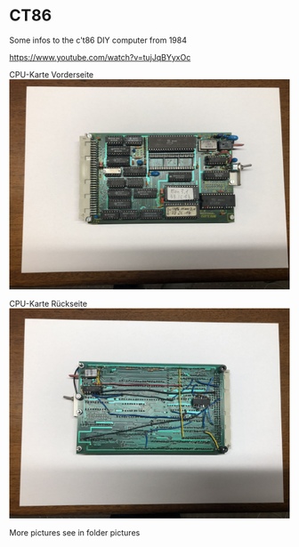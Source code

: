 # CT86

Some infos to the c't86 DIY computer from 1984

https://www.youtube.com/watch?v=tujJqBYyxOc

CPU-Karte Vorderseite
![Gallery](https://github.com/RoSchmi/CT86/blob/master/pictures/CT86_CPU_01_VS_IMG_2573.JPG)

CPU-Karte Rückseite
![Gallery](https://github.com/RoSchmi/CT86/blob/master/pictures/CT86_CPU_01_RS_IMG_2574.JPG)

More pictures see in folder pictures




